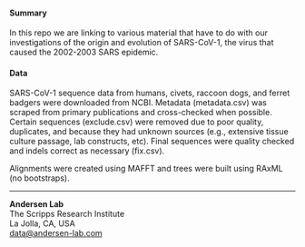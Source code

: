 #### Summary
In this repo we are linking to various material that have to do with our investigations of the origin and evolution of SARS-CoV-1, the virus that caused the 2002-2003 SARS epidemic.

#### Data
SARS-CoV-1 sequence data from humans, civets, raccoon dogs, and ferret badgers were downloaded from NCBI. Metadata (metadata.csv) was scraped from primary publications and cross-checked when possible. Certain sequences (exclude.csv) were removed due to poor quality, duplicates, and because they had unknown sources (e.g., extensive tissue culture passage, lab constructs, etc). Final sequences were quality checked and indels correct as necessary (fix.csv).

Alignments were created using MAFFT and trees were built using RAxML (no bootstraps).

---
**Andersen Lab**  
The Scripps Research Institute  
La Jolla, CA, USA  
[data@andersen-lab.com](mailto:data@andersen-lab.com)
